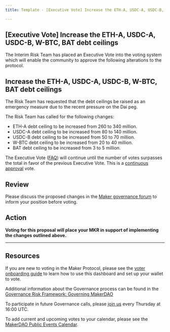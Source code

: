```yaml
---
title: Template - [Executive Vote] Increase the ETH-A, USDC-A, USDC-B, W-BTC, BAT debt ceilings

---
```

## [Executive Vote] Increase the ETH-A, USDC-A, USDC-B, W-BTC, BAT debt ceilings

The Interim Risk Team has placed an Executive Vote into the voting system which will enable the community to approve the following alterations to the protocol.



## Increase the ETH-A, USDC-A, USDC-B, W-BTC, BAT debt ceilings

The Risk Team has requested that the debt ceilings be raised as an emergency measure due to the recent pressure on the Dai peg.

The Risk Team has called for the following changes:

* ETH-A debt ceiling to be increased from 260 to 340 million.
* USDC-A debt ceiling to be increased from 80 to 140 million.
* USDC-B debt ceiling to be increased from 50 to 70 million.
* W-BTC debt ceiling to be increased from 20 to 40 million.
* BAT debt ceiling to be increased from 3 to 5 million.

The Executive Vote ([FAQ](https://community-development.makerdao.com/makerdao-mcd-faqs/faqs#governance)) will continue until the number of votes surpasses the total in favor of the previous Executive Vote. This is a [continuous approval](https://community-development.makerdao.com/makerdao-mcd-faqs/faqs/governance#what-is-continuous-approval-voting) vote.

## Review

Please discuss the proposed changes in the  [Maker governance forum](https://forum.makerdao.com/) to inform your position before voting.  


## Action

**Voting for this proposal will place your MKR in support of implementing the changes outlined above.**

---

## Resources

If you are new to voting in the Maker Protocol, please see the [voter onboarding guide](https://community-development.makerdao.com/onboarding/voter-onboarding) to learn how to use this dashboard and set up your wallet to vote.

Additional information about the Governance process can be found in the [Governance Risk Framework: Governing MakerDAO](https://community-development.makerdao.com/governance/governance-risk-framework)

To participate in future Governance calls, please [join us](https://community-development.makerdao.com/governance/governance-and-risk-meetings) every Thursday at 16:00 UTC.

To add current and upcoming votes to your calendar, please see the [MakerDAO Public Events Calendar](https://calendar.google.com/calendar/embed?src=makerdao.com_3efhm2ghipksegl009ktniomdk%40group.calendar.google.com&ctz=America%2FLos_Angeles).
